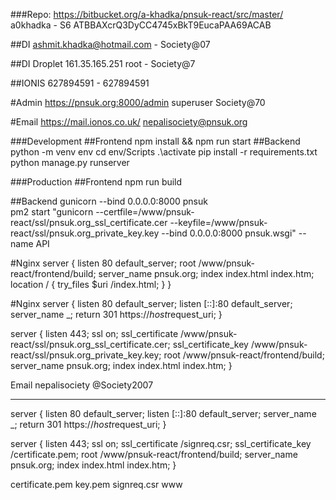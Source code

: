 ###Repo:
https://bitbucket.org/a-khadka/pnsuk-react/src/master/
a0khadka - S6
ATBBAXcrQ3DyCC4745xBkT9EucaPAA69ACAB


##DI
ashmit.khadka@hotmail.com - Society@07

##DI Droplet
161.35.165.251
root - Society@7

##IONIS
627894591 - 627894591

#Admin
https://pnsuk.org:8000/admin
superuser
Society@70

#Email
https://mail.ionos.co.uk/
nepalisociety@pnsuk.org


###Development
##Frontend
npm install && npm run start
##Backend
python -m venv env
cd env/Scripts
.\activate
pip install -r requirements.txt
python manage.py runserver


###Production
##Frontend
npm run build

##Backend
gunicorn --bind 0.0.0.0:8000 pnsuk  
pm2 start "gunicorn --certfile=/www/pnsuk-react/ssl/pnsuk.org_ssl_certificate.cer --keyfile=/www/pnsuk-react/ssl/pnsuk.org_private_key.key --bind 0.0.0.0:8000 pnsuk.wsgi" --name API


#Nginx
server {
   listen 80 default_server;
   root /www/pnsuk-react/frontend/build;
   server_name pnsuk.org;
   index index.html index.htm;
   location / {
     try_files $uri /index.html;
   }
}


#Nginx
server {
	listen 80 default_server;
	listen [::]:80 default_server;
	server_name _;
	return 301 https://$host$request_uri;
}

server {
    listen 443;
    ssl on;
    ssl_certificate /www/pnsuk-react/ssl/pnsuk.org_ssl_certificate.cer;
    ssl_certificate_key /www/pnsuk-react/ssl/pnsuk.org_private_key.key;
    root /www/pnsuk-react/frontend/build;
    server_name pnsuk.org;
    index index.html index.htm;
}

Email
nepalisociety
@Society2007



----------------------------------------------------------


server {
        listen 80 default_server;
        listen [::]:80 default_server;
        server_name _;
        return 301 https://$host$request_uri;
}

server {
    listen 443;
    ssl on;
    ssl_certificate /signreq.csr;
    ssl_certificate_key /certificate.pem;
    root /www/pnsuk-react/frontend/build;
    server_name pnsuk.org;
    index index.html index.htm;
}

certificate.pem  key.pem  signreq.csr  www
